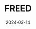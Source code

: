 ---  
layout: startup_page  
title: "FREED"  
id: "freed.care"  
permalink: "/freedfreed.care03142024/"  
website: "https://freed.care/"  
funding_round: "Series A"  
funding_amount: "$7.5M"  
investors: "Sorin Investments, Multiply Ventures, Piper Serica"  
about: "FREED helps retail borrowers in India reduce and manage their debt burden. It charges a monthly subscription fee and negotiates with creditors on behalf of its clients to lower their debt. The platform aims to provide a path to debt resolution for overleveraged individuals."  
markets: "Fintech, Other Financial Services, Consumer Finance, Specialized Finance"  
hq: "Gurgaon, Haryana, India"  
founded_year: "2020"  
linkedin: "https://www.linkedin.com/company/freeddsc"  
twitter: ""  
instagram: ""  
facebook: "https://www.facebook.com/freeddsc"  
crunchbase: "https://www.crunchbase.com/organization/freed-8866?utm_source=linkedin&utm_medium=referral&utm_campaign=linkedin_companies&utm_content=profile_cta_anon&trk=funding_crunchbase"  
pitchbook: "https://pitchbook.com/profiles/company/495039-34"  

date_display: "14-Mar-2024"  
date: "2024-03-14"

# SEO Optimization  
meta_title: "FREED - Series A Funding ($7.5M)"  
meta_description: "FREED, FREED helps retail borrowers in India reduce and manage their debt burden. It charges a monthly subscription fee and negotiates with creditors on beha..."  
meta_keywords: "FREED, Fintech, Other Financial Services, Consumer Finance, Specialized Finance, Series A funding"  
canonical_url: "https://startup.projectstartups.com/freedfreed.care03142024/"  
---